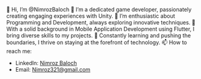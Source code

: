 👋 Hi, I’m @NimrozBaloch
👾 I’m a dedicated game developer, passionately creating engaging experiences with Unity.
👀 I’m enthusiastic about Programming and Development, always exploring innovative techniques.
📱 With a solid background in Mobile Application Development using Flutter, I bring diverse skills to my projects.
🚀 Constantly learning and pushing the boundaries, I thrive on staying at the forefront of technology.
📫 How to reach me:
- LinkedIn: [Nimroz Baloch](https://www.linkedin.com/in/nimroz-baloch-5b6504180/)
- Email: Nimroz321@gmail.com

<!---
Nimroz/Nimroz is a ✨ special ✨ repository because its `README.md` (this file) appears on your GitHub profile.
You can click the Preview link to take a look at your changes.
--->
